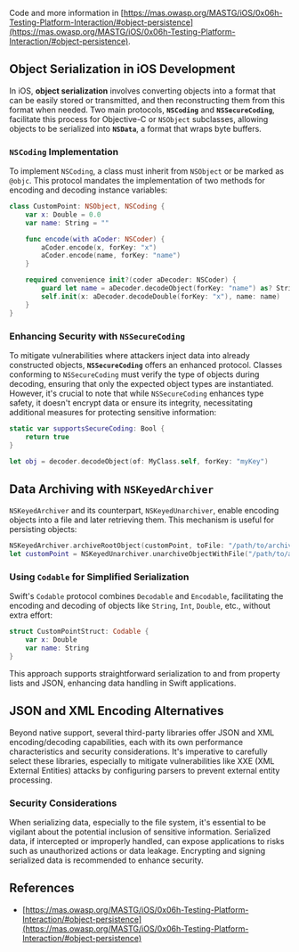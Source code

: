 





Code and more information in [https://mas.owasp.org/MASTG/iOS/0x06h-Testing-Platform-Interaction/#object-persistence](https://mas.owasp.org/MASTG/iOS/0x06h-Testing-Platform-Interaction/#object-persistence).

## Object Serialization in iOS Development

In iOS, **object serialization** involves converting objects into a format that can be easily stored or transmitted, and then reconstructing them from this format when needed. Two main protocols, **`NSCoding`** and **`NSSecureCoding`**, facilitate this process for Objective-C or `NSObject` subclasses, allowing objects to be serialized into **`NSData`**, a format that wraps byte buffers.

### **`NSCoding`** Implementation
To implement `NSCoding`, a class must inherit from `NSObject` or be marked as `@objc`. This protocol mandates the implementation of two methods for encoding and decoding instance variables:

```swift
class CustomPoint: NSObject, NSCoding {
    var x: Double = 0.0
    var name: String = ""

    func encode(with aCoder: NSCoder) {
        aCoder.encode(x, forKey: "x")
        aCoder.encode(name, forKey: "name")
    }

    required convenience init?(coder aDecoder: NSCoder) {
        guard let name = aDecoder.decodeObject(forKey: "name") as? String else { return nil }
        self.init(x: aDecoder.decodeDouble(forKey: "x"), name: name)
    }
}
```

### **Enhancing Security with `NSSecureCoding`**
To mitigate vulnerabilities where attackers inject data into already constructed objects, **`NSSecureCoding`** offers an enhanced protocol. Classes conforming to `NSSecureCoding` must verify the type of objects during decoding, ensuring that only the expected object types are instantiated. However, it's crucial to note that while `NSSecureCoding` enhances type safety, it doesn't encrypt data or ensure its integrity, necessitating additional measures for protecting sensitive information:

```swift
static var supportsSecureCoding: Bool {
    return true
}

let obj = decoder.decodeObject(of: MyClass.self, forKey: "myKey")
```

## Data Archiving with `NSKeyedArchiver`
`NSKeyedArchiver` and its counterpart, `NSKeyedUnarchiver`, enable encoding objects into a file and later retrieving them. This mechanism is useful for persisting objects:

```swift
NSKeyedArchiver.archiveRootObject(customPoint, toFile: "/path/to/archive")
let customPoint = NSKeyedUnarchiver.unarchiveObjectWithFile("/path/to/archive") as? CustomPoint
```

### Using `Codable` for Simplified Serialization
Swift's `Codable` protocol combines `Decodable` and `Encodable`, facilitating the encoding and decoding of objects like `String`, `Int`, `Double`, etc., without extra effort:

```swift
struct CustomPointStruct: Codable {
    var x: Double
    var name: String
}
```

This approach supports straightforward serialization to and from property lists and JSON, enhancing data handling in Swift applications.

## JSON and XML Encoding Alternatives
Beyond native support, several third-party libraries offer JSON and XML encoding/decoding capabilities, each with its own performance characteristics and security considerations. It's imperative to carefully select these libraries, especially to mitigate vulnerabilities like XXE (XML External Entities) attacks by configuring parsers to prevent external entity processing.

### Security Considerations
When serializing data, especially to the file system, it's essential to be vigilant about the potential inclusion of sensitive information. Serialized data, if intercepted or improperly handled, can expose applications to risks such as unauthorized actions or data leakage. Encrypting and signing serialized data is recommended to enhance security.


## References
* [https://mas.owasp.org/MASTG/iOS/0x06h-Testing-Platform-Interaction/#object-persistence](https://mas.owasp.org/MASTG/iOS/0x06h-Testing-Platform-Interaction/#object-persistence)






